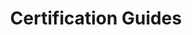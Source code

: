 ---
layout: posts
permalink: /certguides/
title: "Certification Guides"
author_profile: true
header:
  image: "/images/cert2.png"
---